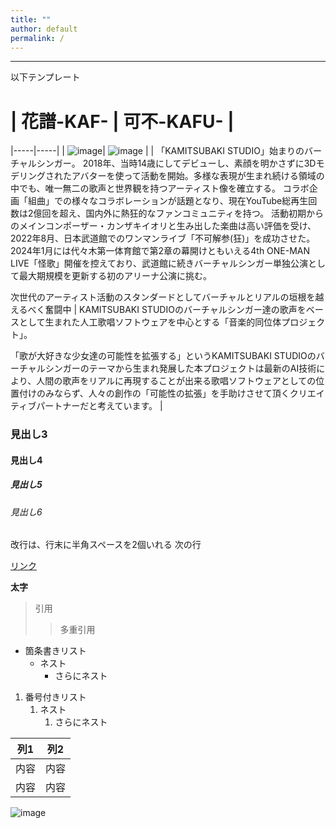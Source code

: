 ```yaml
---
title: ""
author: default
permalink: /
---
```







---

以下テンプレート

# | 花譜-KAF-  |  可不-KAFU-  |
|-----|-----|
| ![image](/kit_trial/assets/images/kaf.png)| ![image](/kit_trial/assets/images/kafu.jpeg )  |
| 「KAMITSUBAKI STUDIO」始まりのバーチャルシンガー。
2018年、当時14歳にしてデビューし、素顔を明かさずに3Dモデリングされたアバターを使って活動を開始。多様な表現が生まれ続ける領域の中でも、唯一無二の歌声と世界観を持つアーティスト像を確立する。
コラボ企画「組曲」での様々なコラボレーションが話題となり、現在YouTube総再生回数は2億回を超え、国内外に熱狂的なファンコミュニティを持つ。
活動初期からのメインコンポーザー・カンザキイオリと生み出した楽曲は高い評価を受け、2022年8月、日本武道館でのワンマンライブ「不可解参(狂)」を成功させた。
2024年1月には代々木第一体育館で第2章の幕開けともいえる4th ONE-MAN LIVE「怪歌」開催を控えており、武道館に続きバーチャルシンガー単独公演として最大期規模を更新する初のアリーナ公演に挑む。

次世代のアーティスト活動のスタンダードとしてバーチャルとリアルの垣根を越えるべく奮闘中  | KAMITSUBAKI STUDIOのバーチャルシンガー達の歌声をベースとして生まれた人工歌唱ソフトウェアを中心とする「音楽的同位体プロジェクト」。

「歌が大好きな少女達の可能性を拡張する」というKAMITSUBAKI STUDIOのバーチャルシンガーのテーマから生まれ発展した本プロジェクトは最新のAI技術により、人間の歌声をリアルに再現することが出来る歌唱ソフトウェアとしての位置付けのみならず、人々の創作の「可能性の拡張」を手助けさせて頂くクリエイティブパートナーだと考えています。  |
### 見出し3
#### 見出し4
##### 見出し5
###### 見出し6

改行は、行末に半角スペースを2個いれる
次の行

[リンク](https://www.google.co.jp/)

**太字**

> 引用
>> 多重引用


- 箇条書きリスト
  - ネスト
    - さらにネスト


1. 番号付きリスト
   1. ネスト
      1. さらにネスト


| 列1  | 列2  |
|-----|-----|
| 内容  | 内容  |
| 内容  | 内容  |

![image](/GHPages_WebSite/assets/images/kaf.png)
